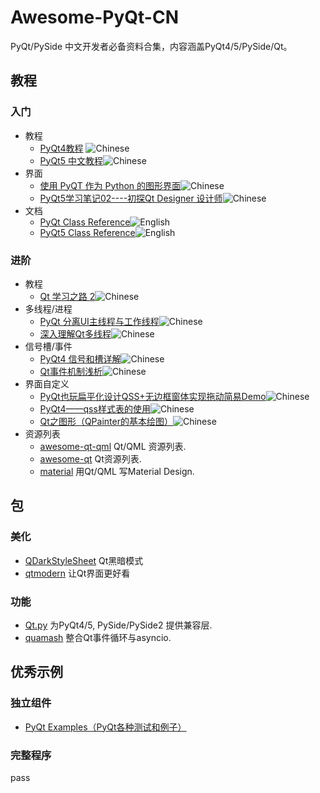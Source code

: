 # Awesome-PyQt-CN

PyQt/PySide 中文开发者必备资料合集，内容涵盖PyQt4/5/PySide/Qt。

## 教程

### 入门

+ 教程
  + [PyQt4教程](http://www.qaulau.com/books/PyQt4_Tutorial/index.html) ![Chinese][Chinese Icon]
  + [PyQt5 中文教程](https://www.gitbook.com/book/maicss/pyqt5/details)![Chinese][Chinese Icon]
+ 界面
  + [使用 PyQT 作为 Python 的图形界面](http://hutaow.com/blog/2013/12/16/using-pyqt-as-graphical-interface-for-python/)![Chinese][Chinese Icon]
  + [PyQt5学习笔记02----初探Qt Designer 设计师](http://blog.csdn.net/a359680405/article/details/45098695)![Chinese][Chinese Icon]
+ 文档
  + [PyQt Class Reference](http://pyqt.sourceforge.net/Docs/PyQt4/classes.html)![English][English Icon]
  + [PyQt5 Class Reference](http://pyqt.sourceforge.net/Docs/PyQt5/class_reference.html)![English][English Icon]

### 进阶

+ 教程
  + [Qt 学习之路 2](https://www.devbean.net/category/qt-study-road-2/)![Chinese][Chinese Icon]
+ 多线程/进程
  + [PyQt 分离UI主线程与工作线程](http://blog.csdn.net/Mr_Zing/article/details/46945011)![Chinese][Chinese Icon]
  + [深入理解Qt多线程](http://blog.csdn.net/silangquan/article/details/17199169)![Chinese][Chinese Icon]
+ 信号槽/事件
  + [PyQt4 信号和槽详解](https://www.linuxzen.com/pyqt4-xin-hao-he-cao-xiang-jie.html)![Chinese][Chinese Icon]
  + [Qt事件机制浅析](http://qimo601.iteye.com/blog/1407911)![Chinese][Chinese Icon]
+ 界面自定义
  + [PyQt也玩扁平化设计QSS+无边框窗体实现拖动简易Demo](http://www.oschina.net/code/snippet_861229_37231)![Chinese][Chinese Icon]
  + [PyQt4——qss样式表的使用](http://bangz.me/archives/pyqt4-design-beautiful-ui-with-qss-stylesheet.html)![Chinese][Chinese Icon]
  + [Qt之图形（QPainter的基本绘图）](http://blog.csdn.net/liang19890820/article/details/51154216)![Chinese][Chinese Icon]
+ 资源列表
  + [awesome-qt-qml](https://github.com/mikalv/awesome-qt-qml) Qt/QML 资源列表.
  + [awesome-qt](https://github.com/JesseTG/awesome-qt) Qt资源列表.
  + [material](https://github.com/rschiang/material) 用Qt/QML 写Material Design.

## 包

### 美化

+ [QDarkStyleSheet](https://github.com/ColinDuquesnoy/QDarkStyleSheet) Qt黑暗模式
+ [qtmodern](https://github.com/gmarull/qtmodern) 让Qt界面更好看

### 功能

+ [Qt.py](https://github.com/mottosso/Qt.py) 为PyQt4/5, PySide/PySide2 提供兼容层.
+ [quamash](https://github.com/harvimt/quamash) 整合Qt事件循环与asyncio.

## 优秀示例

### 独立组件

+ [PyQt Examples（PyQt各种测试和例子）](https://github.com/892768447/PyQt)

### 完整程序

pass

[Chinese Icon]: https://cdn.rawgit.com/chroming/awesome-pyqt-cn/db4ee41b/media/chinese.png
[English Icon]: https://cdn.rawgit.com/chroming/awesome-pyqt-cn/db4ee41b/media/english.png